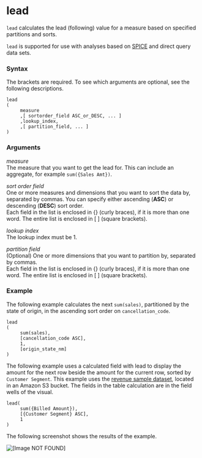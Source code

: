 # lead<a name="lead-function"></a>

`lead` calculates the lead \(following\) value for a measure based on specified partitions and sorts\.

`lead` is supported for use with analyses based on [SPICE](welcome.md#spice) and direct query data sets\.

### Syntax<a name="lead-function-syntax"></a>

The brackets are required\. To see which arguments are optional, see the following descriptions\.

```
lead
(
     measure
     ,[ sortorder_field ASC_or_DESC, ... ]  
     ,lookup_index,
     ,[ partition_field, ... ]
)
```

### Arguments<a name="lead-function-arguments"></a>

*measure*   
The measure that you want to get the lead for\. This can include an aggregate, for example `sum({Sales Amt})`\.

*sort order field*   
One or more measures and dimensions that you want to sort the data by, separated by commas\. You can specify either ascending \(**ASC**\) or descending \(**DESC**\) sort order\.   
Each field in the list is enclosed in \{\} \(curly braces\), if it is more than one word\. The entire list is enclosed in \[ \] \(square brackets\)\.

*lookup index*   
The lookup index must be 1\. 

 *partition field*   
\(Optional\) One or more dimensions that you want to partition by, separated by commas\.   
Each field in the list is enclosed in \{\} \(curly braces\), if it is more than one word\. The entire list is enclosed in \[ \] \(square brackets\)\.

### Example<a name="lead-function-example"></a>

The following example calculates the next `sum(sales)`, partitioned by the state of origin, in the ascending sort order on `cancellation_code`\.

```
lead
(
     sum(sales), 
     [cancellation_code ASC], 
     1, 
     [origin_state_nm]
)
```

The following example uses a calculated field with lead to display the amount for the next row beside the amount for the current row, sorted by `Customer Segment`\. This example uses the [revenue sample dataset](https://quicksightsampledata.s3.amazonaws.com/RevenueData_QuickSightSample.csv), located in an Amazon S3 bucket\. The fields in the table calculation are in the field wells of the visual\.

```
lead(
     sum({Billed Amount}),
     [{Customer Segment} ASC],
     1
)
```

The following screenshot shows the results of the example\.

![\[Image NOT FOUND\]](http://docs.aws.amazon.com/quicksight/latest/user/images/leadCalc.png)